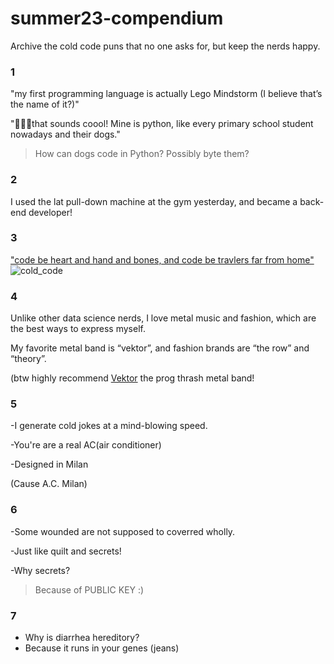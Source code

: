 # summer23-compendium
Archive the cold code puns that no one asks for, but keep the nerds happy.

### 1
"my first programming language is actually Lego Mindstorm (I believe that’s the name of it?)"

"🤣🤣🤣that sounds coool! Mine is python, like every primary school student nowadays and their dogs."
> How can dogs code in Python? Possibly byte them?

### 2
I used the lat pull-down machine at the gym yesterday, and became a back-end developer!

### 3
["code be heart and hand and bones, and code be travlers far from home"](https://github.com/drunken-boat/Viz_of_Summoning_and_Middle_Earth#also)
![cold_code](https://github.com/code-pun-symposium/summer23-compendium/assets/80751447/45c21d03-08ea-4eed-bfdf-86f3a1369e7c)

### 4
Unlike other data science nerds, I love metal music and fashion, which are the best ways to express myself. 

My favorite metal band is “vektor”, and fashion brands are “the row” and “theory”.

(btw highly recommend [Vektor](https://www.metal-archives.com/bands/Vektor/87803) the prog thrash metal band!

### 5
-I generate cold jokes at a mind-blowing speed.

-You're are a real AC(air conditioner)

-Designed in Milan

(Cause A.C. Milan)

### 6
-Some wounded are not supposed to coverred wholly.

-Just like quilt and secrets!

-Why secrets?

> Because of PUBLIC KEY :)

### 7
- Why is diarrhea hereditory? 
- Because it runs in your genes (jeans)
